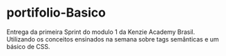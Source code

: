 # portifolio-Basico
Entrega da primeira Sprint do modulo 1 da Kenzie Academy Brasil. Utilizando os conceitos ensinados na semana sobre tags semânticas e um básico de CSS.

